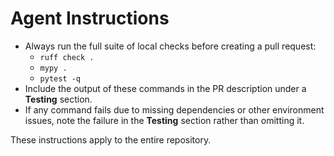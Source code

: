 # Agent Instructions

- Always run the full suite of local checks before creating a pull request:
  - `ruff check .`
  - `mypy .`
  - `pytest -q`
- Include the output of these commands in the PR description under a **Testing** section.
- If any command fails due to missing dependencies or other environment issues, note the failure in the **Testing** section rather than omitting it.

These instructions apply to the entire repository.
